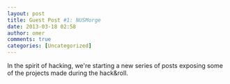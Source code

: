 ```yaml
---
layout: post
title: Guest Post #1: NUSMorge
date: 2013-03-18 02:58
author: omer
comments: true
categories: [Uncategorized]
---
```

In the spirit of hacking, we're starting a new series of posts exposing some of the projects made during the hack&amp;roll.

&nbsp;
